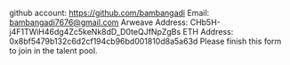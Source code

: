 github account: https://github.com/bambangadi
Email: bambangadi7676@gmail.com
Arweave Address: CHb5H-j4F1TWiH46dg4Zc5keNk8dD_D0teQJfNpZgBs
ETH Address: 0x8bf5479b132c6d2cf194cb96bd001810d8a5a63d
Please finish this form to join in the talent pool.
